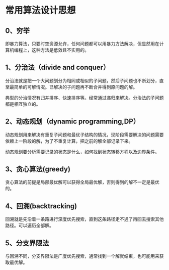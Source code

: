 # 常用算法设计思想
## 0、穷举

即暴力算法，只要时空资源允许，任何问题都可以用暴力方法解决，但显然用在计算机编程上，这种方法是低效且不实用的。

## 1、分治法（divide and conquer）

分治法就是把一个大问题划分为相同或相似的子问题，然后子问题也不断划分，直至最简单的可解情况。已解决的子问题再不断合并得到原问题的解。

典型的分治情况有归并排序、快速排序等。经常通过递归来解决。分治法的子问题都是相互独立的。

## 2、动态规划（dynamic programming,DP）

动态规划用来解决有重复子问题和最优子结构的情况，现阶段需要解决的问题需要依赖上一阶段的解，为了不重复计算，把之前的解全部记录下来。

动态规划要分析需要记录的状态是什么，如何找到状态转移方程以及边界条件。

## 3、贪心算法(greedy)

贪心算法的前提是局部最优解可以获得全局最优解，否则得到的解不一定是最优的。

## 4、回溯(backtracking)

回溯就是先沿着一条路进行深度优先搜索，直到这条路径走不通了再回去搜索其他路径。可以遍历全部解。

## 5、分支界限法

与回溯不同，分支界限法是广度优先搜索，通常找到一个解就结束，也可能用来获取最优解。



